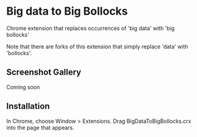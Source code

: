 Big data to Big Bollocks
=============

Chrome extension that replaces occurrences of 'big data' with 'big bollocks'

Note that there are forks of this extension that simply replace 'data' with 'bollocks'.


Screenshot Gallery
------------------

Coming soon

Installation
------------

In Chrome, choose Window > Extensions.  Drag BigDataToBigBollocks.crx into the page that appears.
